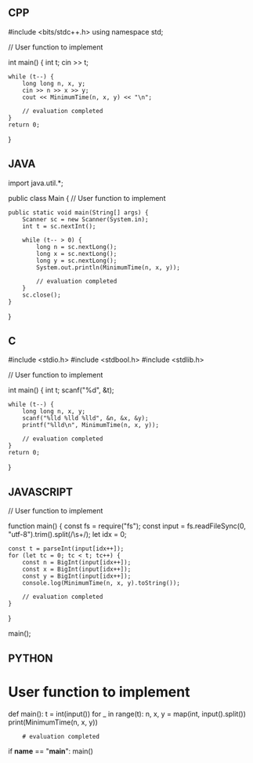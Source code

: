 ## CPP

#include <bits/stdc++.h>
using namespace std;

// User function to implement


int main() {
    int t;
    cin >> t;

    while (t--) {
        long long n, x, y;
        cin >> n >> x >> y;
        cout << MinimumTime(n, x, y) << "\n";
        
        // evaluation completed
    }
    return 0;
}

## JAVA

import java.util.*;

public class Main {
    // User function to implement


    public static void main(String[] args) {
        Scanner sc = new Scanner(System.in);
        int t = sc.nextInt();

        while (t-- > 0) {
            long n = sc.nextLong();
            long x = sc.nextLong();
            long y = sc.nextLong();
            System.out.println(MinimumTime(n, x, y));
            
            // evaluation completed
        }
        sc.close();
    }
}

## C

#include <stdio.h>
#include <stdbool.h>
#include <stdlib.h>

// User function to implement


int main() {
    int t;
    scanf("%d", &t);

    while (t--) {
        long long n, x, y;
        scanf("%lld %lld %lld", &n, &x, &y);
        printf("%lld\n", MinimumTime(n, x, y));
        
        // evaluation completed
    }
    return 0;
}

## JAVASCRIPT

// User function to implement


function main() {
    const fs = require("fs");
    const input = fs.readFileSync(0, "utf-8").trim().split(/\s+/);
    let idx = 0;

    const t = parseInt(input[idx++]);
    for (let tc = 0; tc < t; tc++) {
        const n = BigInt(input[idx++]);
        const x = BigInt(input[idx++]);
        const y = BigInt(input[idx++]);
        console.log(MinimumTime(n, x, y).toString());
        
        // evaluation completed
    }
}

main();

## PYTHON

# User function to implement

def main():
    t = int(input())
    for _ in range(t):
        n, x, y = map(int, input().split())
        print(MinimumTime(n, x, y))
        
        # evaluation completed

if __name__ == "__main__":
    main()